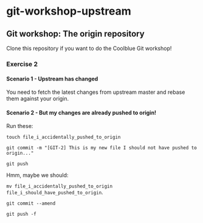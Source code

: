 # git-workshop-upstream

## Git workshop: The origin repository

Clone this repository if you want to do the Coolblue Git workshop!

### Exercise 2

#### Scenario 1 - Upstream has changed
You need to fetch the latest changes from upstream master and rebase them against your origin.

#### Scenario 2 - But my changes are already pushed to origin!

Run these:

`touch file_i_accidentally_pushed_to_origin`

`git commit -m "[GIT-2] This is my new file I should not have pushed to origin..."`

`git push`

Hmm, maybe we should:

`mv file_i_accidentally_pushed_to_origin file_i_should_have_pushed_to_origin`.

`git commit --amend`

`git push -f`